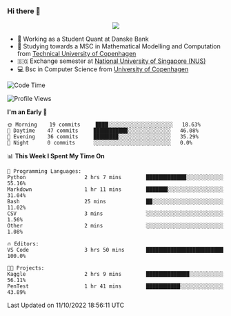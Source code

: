 ### Hi there 👋

<p align="center">
  <img src="https://media4.giphy.com/media/3ohzdKy5Z8TChSDuiA/giphy.gif?cid=ecf05e47r69cojk56gup9q8mep9liy48s94dn2uxsfh6fv39&rid=giphy.gif&ct=g" />
</p>

* 🏦 Working as a Student Quant at Danske Bank
* 🧮 Studying towards a MSC in Mathematical Modelling and Computation from [Technical University of Copenhagen](https://www.dtu.dk)
* 🇸🇬 Exchange semester at [National University of Singapore (NUS)](https://www.nus.edu.sg)
* 💻 Bsc in Computer Science from [University of Copenhagen](https://www.ku.dk/english/)


<!--START_SECTION:waka-->
![Code Time](http://img.shields.io/badge/Code%20Time-11%20hrs%201%20min-blue)

![Profile Views](http://img.shields.io/badge/Profile%20Views-0-blue)

**I'm an Early 🐤** 

```text
🌞 Morning    19 commits     ████░░░░░░░░░░░░░░░░░░░░░   18.63% 
🌆 Daytime    47 commits     ███████████░░░░░░░░░░░░░░   46.08% 
🌃 Evening    36 commits     ████████░░░░░░░░░░░░░░░░░   35.29% 
🌙 Night      0 commits      ░░░░░░░░░░░░░░░░░░░░░░░░░   0.0%

```


📊 **This Week I Spent My Time On** 

```text
💬 Programming Languages: 
Python                   2 hrs 7 mins        █████████████░░░░░░░░░░░░   55.16% 
Markdown                 1 hr 11 mins        ███████░░░░░░░░░░░░░░░░░░   31.04% 
Bash                     25 mins             ██░░░░░░░░░░░░░░░░░░░░░░░   11.02% 
CSV                      3 mins              ░░░░░░░░░░░░░░░░░░░░░░░░░   1.56% 
Other                    2 mins              ░░░░░░░░░░░░░░░░░░░░░░░░░   1.08%

🔥 Editors: 
VS Code                  3 hrs 50 mins       █████████████████████████   100.0%

🐱‍💻 Projects: 
Kaggle                   2 hrs 9 mins        ██████████████░░░░░░░░░░░   56.11% 
PenTest                  1 hr 41 mins        ███████████░░░░░░░░░░░░░░   43.89%

```


 Last Updated on 11/10/2022 18:56:11 UTC
<!--END_SECTION:waka-->

